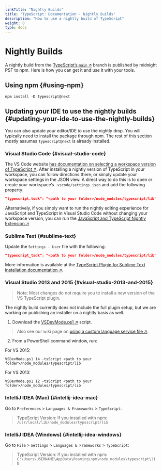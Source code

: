 ```yaml
---
linkTitle: "Nightly Builds"
title: "TypeScript: Documentation - Nightly Builds"
description: "How to use a nightly build of TypeScript"
weight: 8
type: docs
---
```


# Nightly Builds

A nightly build from the [TypeScript’s `main` ↗](https://github.com/Microsoft/TypeScript/tree/main) branch is published by midnight PST to npm.
Here is how you can get it and use it with your tools.

## Using npm {#using-npm}

```shell
npm install -D typescript@next
```

## Updating your IDE to use the nightly builds {#updating-your-ide-to-use-the-nightly-builds}

You can also update your editor/IDE to use the nightly drop.
You will typically need to install the package through npm.
The rest of this section mostly assumes `typescript@next` is already installed.

### Visual Studio Code {#visual-studio-code}

The VS Code website [has documentation on selecting a workspace version of TypeScript ↗](https://code.visualstudio.com/Docs/languages/typescript#_using-newer-typescript-versions).
After installing a nightly version of TypeScript in your workspace, you can follow directions there, or simply update your workspace settings in the JSON view.
A direct way to do this is to open or create your workspace’s `.vscode/settings.json` and add the following property:

```json
"typescript.tsdk": "<path to your folder>/node_modules/typescript/lib"
```

Alternatively, if you simply want to run the nightly editing experience for JavaScript and TypeScript in Visual Studio Code without changing your workspace version, you can run the [JavaScript and TypeScript Nightly Extension ↗](https://marketplace.visualstudio.com/items?itemName%253Dms-vscode.vscode-typescript-next)

### Sublime Text {#sublime-text}

Update the `Settings - User` file with the following:

```json
"typescript_tsdk": "<path to your folder>/node_modules/typescript/lib"
```

More information is available at the [TypeScript Plugin for Sublime Text installation documentation ↗](https://github.com/Microsoft/TypeScript-Sublime-Plugin#installation).

### Visual Studio 2013 and 2015 {#visual-studio-2013-and-2015}

> Note: Most changes do not require you to install a new version of the VS TypeScript plugin.
> 

The nightly build currently does not include the full plugin setup, but we are working on publishing an installer on a nightly basis as well.

1. Download the [VSDevMode.ps1 ↗](https://github.com/Microsoft/TypeScript/blob/main/scripts/VSDevMode.ps1) script.
  > Also see our wiki page on [using a custom language service file ↗](https://github.com/Microsoft/TypeScript/wiki/Dev-Mode-in-Visual-Studio#using-a-custom-language-service-file).
  > 
2. From a PowerShell command window, run:

For VS 2015:

```
VSDevMode.ps1 14 -tsScript <path to your folder>/node_modules/typescript/lib
```

For VS 2013:

```
VSDevMode.ps1 12 -tsScript <path to your folder>/node_modules/typescript/lib
```

### IntelliJ IDEA (Mac) {#intellij-idea-mac}

Go to `Preferences` > `Languages & Frameworks` > `TypeScript`:

> TypeScript Version: If you installed with npm: `/usr/local/lib/node_modules/typescript/lib`
> 

### IntelliJ IDEA (Windows) {#intellij-idea-windows}

Go to `File` > `Settings` > `Languages & Frameworks` > `TypeScript`:

> TypeScript Version: If you installed with npm: `C:\Users\USERNAME\AppData\Roaming\npm\node_modules\typescript\lib`
> 

